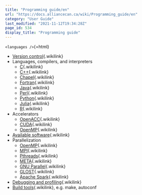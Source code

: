 ```yaml
---
title: "Programming guide/en"
url: "https://docs.alliancecan.ca/wiki/Programming_guide/en"
category: "User Guide"
last_modified: "2021-11-12T19:34:28Z"
page_id: 534
display_title: "Programming guide"
---
```


`<languages />`{=html}

- [Version control](https://docs.alliancecan.ca/Version_control "Version control"){.wikilink}
- Languages, compilers, and interpreters
  - [C](https://docs.alliancecan.ca/C "C"){.wikilink}
  - [C++](https://docs.alliancecan.ca/C++ "C++"){.wikilink}
  - [Chapel](https://docs.alliancecan.ca/Chapel "Chapel"){.wikilink}
  - [Fortran](https://docs.alliancecan.ca/Fortran "Fortran"){.wikilink}
  - [Java](https://docs.alliancecan.ca/Java "Java"){.wikilink}
  - [Perl](https://docs.alliancecan.ca/Perl "Perl"){.wikilink}
  - [Python](https://docs.alliancecan.ca/Python "Python"){.wikilink}
  - [Julia](https://docs.alliancecan.ca/Julia "Julia"){.wikilink}
  - [R](https://docs.alliancecan.ca/R "R"){.wikilink}
- Accelerators
  - [OpenACC](https://docs.alliancecan.ca/OpenACC_Tutorial "OpenACC"){.wikilink}
  - [CUDA](https://docs.alliancecan.ca/CUDA "CUDA"){.wikilink}
  - [OpenMP](https://docs.alliancecan.ca/OpenMP "OpenMP"){.wikilink}
- [Available software](https://docs.alliancecan.ca/Available_software "Available software"){.wikilink}
- Parallelization
  - [OpenMP](https://docs.alliancecan.ca/OpenMP "OpenMP"){.wikilink}
  - [MPI](https://docs.alliancecan.ca/MPI "MPI"){.wikilink}
  - [Pthreads](https://docs.alliancecan.ca/Pthreads "Pthreads"){.wikilink}
  - [META](https://docs.alliancecan.ca/META:_A_package_for_job_farming "META"){.wikilink}
  - [GNU Parallel](https://docs.alliancecan.ca/GNU_Parallel "GNU Parallel"){.wikilink}
  - [GLOST](https://docs.alliancecan.ca/GLOST "GLOST"){.wikilink}
  - [Apache Spark](https://docs.alliancecan.ca/Apache_Spark/en "Apache Spark"){.wikilink}
- [Debugging and profiling](https://docs.alliancecan.ca/Debugging_and_profiling "Debugging and profiling"){.wikilink}
- [Build tools](https://docs.alliancecan.ca/Build_tools "Build tools"){.wikilink}, e.g. make, autoconf
